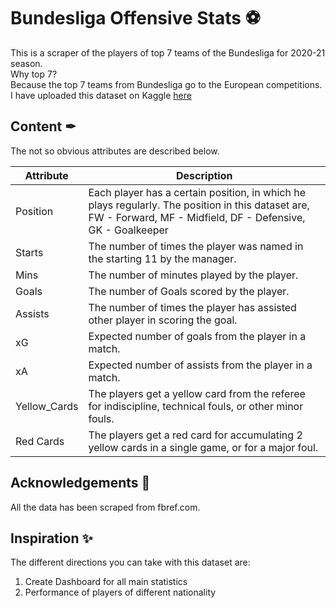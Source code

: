 # Bundesliga Offensive Stats ⚽

This is a scraper of the players of top 7 teams of the Bundesliga for 2020-21 season.<br>
Why top 7?<br>
Because the top 7 teams from Bundesliga go to the European competitions.<br>
I have uploaded this dataset on Kaggle [here](https://www.kaggle.com/rajatrc1705/bundesliga-top-7-teams-offensive-stats)

## Content ✒

The not so obvious attributes are described below.

| Attribute | Description |
| --- | --- |
| Position | Each player has a certain position, in which he plays regularly. The position in this dataset are, FW - Forward, MF - Midfield, DF - Defensive, GK - Goalkeeper |
| Starts | The number of times the player was named in the starting 11 by the manager. |
| Mins | The number of minutes played by the player. |
| Goals | The number of Goals scored by the player. |
| Assists | The number of times the player has assisted other player in scoring the goal. |
| xG | Expected number of goals from the player in a match. |
| xA | Expected number of assists from the player in a match. |
| Yellow_Cards | The players get a yellow card from the referee for indiscipline, technical fouls, or other minor fouls. |
| Red Cards | The players get a red card for accumulating 2 yellow cards in a single game, or for a major foul. |   

## Acknowledgements 📜

All the data has been scraped from fbref.com. 

## Inspiration ✨

The different directions you can take with this dataset are:

1) Create Dashboard for all main statistics
2) Performance of players of different nationality

